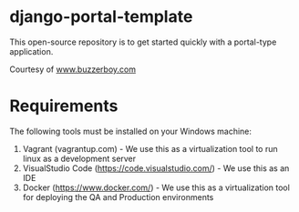 # django-portal-template

This open-source repository is to get started quickly with a portal-type application. 

Courtesy of www.buzzerboy.com

# Requirements

The following tools must be installed on your Windows machine:
1. Vagrant (vagrantup.com) - We use this as a virtualization tool to run linux as a development server
2. VisualStudio Code (https://code.visualstudio.com/) - We use this as an IDE
3. Docker (https://www.docker.com/) - We use this as a virtualization tool for deploying the QA and Production environments

